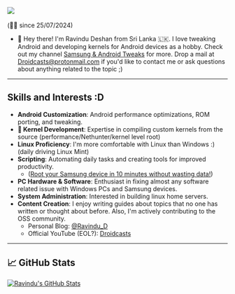 ![](https://komarev.com/ghpvc/?username=ravindu644&style=for-the-badge)  
<br>(☝🏼 since 25/07/2024)

- 👋 Hey there! I'm Ravindu Deshan from Sri Lanka 🇱🇰. I love tweaking Android and developing kernels for Android devices as a hobby. Check out my channel [Samsung & Android Tweaks](https://t.me/SamsungTweaks) for more. Drop a mail at Droidcasts@protonmail.com if you'd like to contact me or ask questions about anything related to the topic ;)

---

## Skills and Interests :D
- **Android Customization**: Android performance optimizations, ROM porting, and tweaking.
- **🐧 Kernel Development**: Expertise in compiling custom kernels from the source (performance/Nethunter/kernel level root)
- **Linux Proficiency**: I'm more comfortable with Linux than Windows :) (daily driving Linux Mint) 
- **Scripting**: Automating daily tasks and creating tools for improved productivity.  
  - ([Root your Samsung device in 10 minutes without wasting data!](https://github.com/ravindu644/samloader-actions))  
- **PC Hardware & Software**: Enthusiast in fixing almost any software related issue with Windows PCs and Samsung devices.  
- **System Administration**: Interested in building linux home servers.  
- **Content Creation**: I enjoy writing guides about topics that no one has written or thought about before. Also, I'm actively contributing to the OSS community.  
  - Personal Blog: [@Ravindu_D](https://t.me/Ravindu_D)  
  - Official YouTube (EOL?): [Droidcasts](https://www.youtube.com/channel/UCV618w09SRRNqQ515_JZVEg)  
---

## 📈 GitHub Stats  

<!-- GitHub Stats Cards -->  
<a href="https://github.com/ravindu644">  
  <img align="center" src="https://github-readme-stats.vercel.app/api?username=ravindu644&show_icons=true&line_height=27&count_private=true&title_color=ffffff&text_color=c9cacc&icon_color=2bbc8a&bg_color=1d1f21" alt="Ravindu's GitHub Stats" />  
</a>  

</br>  
</br>

